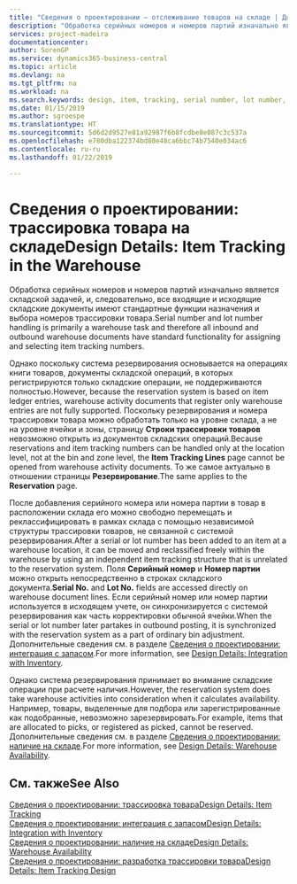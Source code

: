 ```yaml
---
title: "Сведения о проектировании — отслеживание товаров на складе | Документы Майкрософт"
description: "Обработка серийных номеров и номеров партий изначально является складской задачей, и, следовательно, все входящие и исходящие складские документы имеют стандартные функции назначения и выбора номеров трассировки товара. Однако поскольку система резервирования основывается на операциях книги товаров, документы складской операций, в которых регистрируются только складские операции, не поддерживаются полностью."
services: project-madeira
documentationcenter: 
author: SorenGP
ms.service: dynamics365-business-central
ms.topic: article
ms.devlang: na
ms.tgt_pltfrm: na
ms.workload: na
ms.search.keywords: design, item, tracking, serial number, lot number, outbound documents
ms.date: 01/15/2019
ms.author: sgroespe
ms.translationtype: HT
ms.sourcegitcommit: 5d6d2d9527e81a92987f6b8fcdbe8e087c3c537a
ms.openlocfilehash: e780dba122374bd80e48ca6bbc74b7540e034ac6
ms.contentlocale: ru-ru
ms.lasthandoff: 01/22/2019

---
```

# <a name="design-details-item-tracking-in-the-warehouse"></a><span data-ttu-id="1f171-104">Сведения о проектировании: трассировка товара на складе</span><span class="sxs-lookup"><span data-stu-id="1f171-104">Design Details: Item Tracking in the Warehouse</span></span>
<span data-ttu-id="1f171-105">Обработка серийных номеров и номеров партий изначально является складской задачей, и, следовательно, все входящие и исходящие складские документы имеют стандартные функции назначения и выбора номеров трассировки товара.</span><span class="sxs-lookup"><span data-stu-id="1f171-105">Serial number and lot number handling is primarily a warehouse task and therefore all inbound and outbound warehouse documents have standard functionality for assigning and selecting item tracking numbers.</span></span>  

<span data-ttu-id="1f171-106">Однако поскольку система резервирования основывается на операциях книги товаров, документы складской операций, в которых регистрируются только складские операции, не поддерживаются полностью.</span><span class="sxs-lookup"><span data-stu-id="1f171-106">However, because the reservation system is based on item ledger entries, warehouse activity documents that register only warehouse entries are not fully supported.</span></span> <span data-ttu-id="1f171-107">Поскольку резервирования и номера трассировки товара можно обработать только на уровне склада, а не на уровне ячейки и зоны, страницу **Строки трассировки товаров** невозможно открыть из документов складских операций.</span><span class="sxs-lookup"><span data-stu-id="1f171-107">Because reservations and item tracking numbers can be handled only at the location level, not at the bin and zone level, the **Item Tracking Lines** page cannot be opened from warehouse activity documents.</span></span> <span data-ttu-id="1f171-108">То же самое актуально в отношении страницы **Резервирование**.</span><span class="sxs-lookup"><span data-stu-id="1f171-108">The same applies to the **Reservation** page.</span></span>  

<span data-ttu-id="1f171-109">После добавления серийного номера или номера партии в товар в расположении склада его можно свободно перемещать и реклассифицировать в рамках склада с помощью независимой структуры трассировки товаров, не связанной с системой резервирования.</span><span class="sxs-lookup"><span data-stu-id="1f171-109">After a serial or lot number has been added to an item at a warehouse location, it can be moved and reclassified freely within the warehouse by using an independent item tracking structure that is unrelated to the reservation system.</span></span> <span data-ttu-id="1f171-110">Поля **Серийный номер** и **Номер партии** можно открыть непосредственно в строках складского документа.</span><span class="sxs-lookup"><span data-stu-id="1f171-110">**Serial No.** and **Lot No.** fields are accessed directly on warehouse document lines.</span></span> <span data-ttu-id="1f171-111">Если серийный номер или номер партии используется в исходящем учете, он синхронизируется с системой резервирования как часть корректировки обычной ячейки.</span><span class="sxs-lookup"><span data-stu-id="1f171-111">When the serial or lot number later partakes in outbound posting, it is synchronized with the reservation system as a part of ordinary bin adjustment.</span></span> <span data-ttu-id="1f171-112">Дополнительные сведения см. в разделе [Сведения о проектировании: интеграция с запасом](design-details-integration-with-inventory.md).</span><span class="sxs-lookup"><span data-stu-id="1f171-112">For more information, see [Design Details: Integration with Inventory](design-details-integration-with-inventory.md).</span></span>  

<span data-ttu-id="1f171-113">Однако система резервирования принимает во внимание складские операции при расчете наличия.</span><span class="sxs-lookup"><span data-stu-id="1f171-113">However, the reservation system does take warehouse activities into consideration when it calculates availability.</span></span> <span data-ttu-id="1f171-114">Например, товары, выделенные для подбора или зарегистрированные как подобранные, невозможно зарезервировать.</span><span class="sxs-lookup"><span data-stu-id="1f171-114">For example, items that are allocated to picks, or registered as picked, cannot be reserved.</span></span> <span data-ttu-id="1f171-115">Дополнительные сведения см. в разделе [Сведения о проектировании: наличие на складе](design-details-availability-in-the-warehouse.md).</span><span class="sxs-lookup"><span data-stu-id="1f171-115">For more information, see [Design Details: Warehouse Availability](design-details-availability-in-the-warehouse.md).</span></span>

## <a name="see-also"></a><span data-ttu-id="1f171-116">См. также</span><span class="sxs-lookup"><span data-stu-id="1f171-116">See Also</span></span>  
[<span data-ttu-id="1f171-117">Сведения о проектировании: трассировка товара</span><span class="sxs-lookup"><span data-stu-id="1f171-117">Design Details: Item Tracking</span></span>](design-details-item-tracking.md)  
[<span data-ttu-id="1f171-118">Сведения о проектировании: интеграция с запасом</span><span class="sxs-lookup"><span data-stu-id="1f171-118">Design Details: Integration with Inventory</span></span>](design-details-integration-with-inventory.md)  
[<span data-ttu-id="1f171-119">Сведения о проектировании: наличие на складе</span><span class="sxs-lookup"><span data-stu-id="1f171-119">Design Details: Warehouse Availability</span></span>](design-details-availability-in-the-warehouse.md)  
[<span data-ttu-id="1f171-120">Сведения о проектировании: разработка трассировки товара</span><span class="sxs-lookup"><span data-stu-id="1f171-120">Design Details: Item Tracking Design</span></span>](design-details-item-tracking-design.md)

